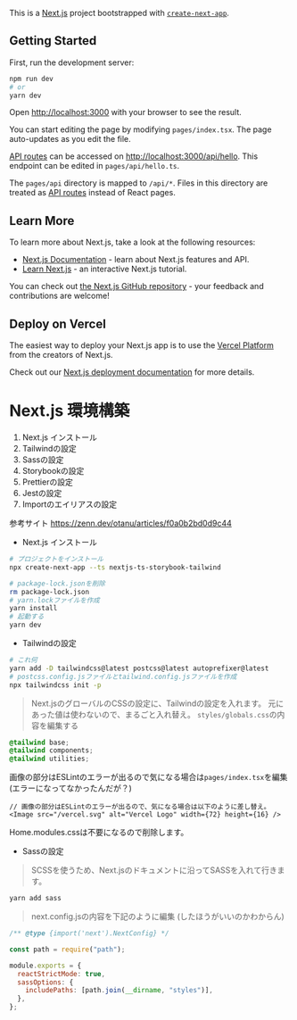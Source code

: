 This is a [Next.js](https://nextjs.org/) project bootstrapped with [`create-next-app`](https://github.com/vercel/next.js/tree/canary/packages/create-next-app).

## Getting Started

First, run the development server:

```bash
npm run dev
# or
yarn dev
```

Open [http://localhost:3000](http://localhost:3000) with your browser to see the result.

You can start editing the page by modifying `pages/index.tsx`. The page auto-updates as you edit the file.

[API routes](https://nextjs.org/docs/api-routes/introduction) can be accessed on [http://localhost:3000/api/hello](http://localhost:3000/api/hello). This endpoint can be edited in `pages/api/hello.ts`.

The `pages/api` directory is mapped to `/api/*`. Files in this directory are treated as [API routes](https://nextjs.org/docs/api-routes/introduction) instead of React pages.

## Learn More

To learn more about Next.js, take a look at the following resources:

- [Next.js Documentation](https://nextjs.org/docs) - learn about Next.js features and API.
- [Learn Next.js](https://nextjs.org/learn) - an interactive Next.js tutorial.

You can check out [the Next.js GitHub repository](https://github.com/vercel/next.js/) - your feedback and contributions are welcome!

## Deploy on Vercel

The easiest way to deploy your Next.js app is to use the [Vercel Platform](https://vercel.com/new?utm_medium=default-template&filter=next.js&utm_source=create-next-app&utm_campaign=create-next-app-readme) from the creators of Next.js.

Check out our [Next.js deployment documentation](https://nextjs.org/docs/deployment) for more details.

# Next.js 環境構築
1. Next.js インストール
2. Tailwindの設定
3. Sassの設定
4. Storybookの設定
5. Prettierの設定
6. Jestの設定
7. Importのエイリアスの設定

参考サイト
https://zenn.dev/otanu/articles/f0a0b2bd0d9c44

- Next.js インストール
```bash
# プロジェクトをインストール
npx create-next-app --ts nextjs-ts-storybook-tailwind

# package-lock.jsonを削除
rm package-lock.json
# yarn.lockファイルを作成
yarn install
# 起動する
yarn dev
```

- Tailwindの設定
```bash
# これ何
yarn add -D tailwindcss@latest postcss@latest autoprefixer@latest
# postcss.config.jsファイルとtailwind.config.jsファイルを作成
npx tailwindcss init -p
```

> Next.jsのグローバルのCSSの設定に、Tailwindの設定を入れます。
> 元にあった値は使わないので、まるごと入れ替え。
> `styles/globals.css`の内容を編集する
```css
@tailwind base;
@tailwind components;
@tailwind utilities;
```
画像の部分はESLintのエラーが出るので気になる場合は`pages/index.tsx`を編集
(エラーになってなかったんだが？)

```tsx
// 画像の部分はESLintのエラーが出るので、気になる場合は以下のように差し替え。
<Image src="/vercel.svg" alt="Vercel Logo" width={72} height={16} />
```

Home.modules.cssは不要になるので削除します。

- Sassの設定
> SCSSを使うため、Next.jsのドキュメントに沿ってSASSを入れて行きます。
```bash
yarn add sass
```

> next.config.jsの内容を下記のように編集
(したほうがいいのかわからん)
```js
/** @type {import('next').NextConfig} */

const path = require("path");

module.exports = {
  reactStrictMode: true,
  sassOptions: {
    includePaths: [path.join(__dirname, "styles")],
  },
};
```

